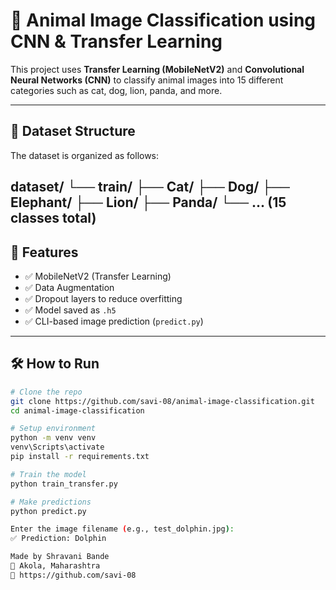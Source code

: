 # 🐾 Animal Image Classification using CNN & Transfer Learning

This project uses **Transfer Learning (MobileNetV2)** and **Convolutional Neural Networks (CNN)** to classify animal images into 15 different categories such as cat, dog, lion, panda, and more.

---
## 📁 Dataset Structure

The dataset is organized as follows:

dataset/
└── train/
    ├── Cat/
    ├── Dog/
    ├── Elephant/
    ├── Lion/
    ├── Panda/
    └── ... (15 classes total)
---

## 🚀 Features

- ✅ MobileNetV2 (Transfer Learning)
- ✅ Data Augmentation
- ✅ Dropout layers to reduce overfitting
- ✅ Model saved as `.h5`
- ✅ CLI-based image prediction (`predict.py`)

---

## 🛠️ How to Run

```bash
# Clone the repo
git clone https://github.com/savi-08/animal-image-classification.git
cd animal-image-classification

# Setup environment
python -m venv venv
venv\Scripts\activate
pip install -r requirements.txt

# Train the model
python train_transfer.py

# Make predictions
python predict.py

Enter the image filename (e.g., test_dolphin.jpg):
✅ Prediction: Dolphin

Made by Shravani Bande
📍 Akola, Maharashtra
🔗 https://github.com/savi-08